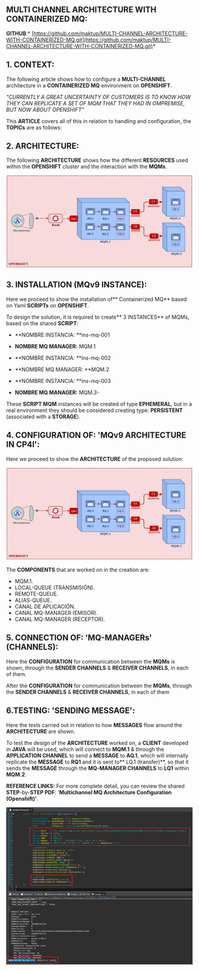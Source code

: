 ## MULTI CHANNEL ARCHITECTURE WITH CONTAINERIZED MQ: 

**GITHUB**:* [https://github.com/maktup/MULTI-CHANNEL-ARCHITECTURE-WITH-CONTAINERIZED-MQ.git](https://github.com/maktup/MULTI-CHANNEL-ARCHITECTURE-WITH-CONTAINERIZED-MQ.git)*

## 1. CONTEXT:
The following article shows how to configure a **MULTI-CHANNEL** architecture in a **CONTAINERIZED MQ** environment on **OPENSHIFT**.

*"CURRENTLY A GREAT UNCERTAINTY OF CUSTOMERS IS TO KNOW HOW THEY CAN REPLICATE A SET OF MQM THAT THEY HAD IN OMPREMISE, BUT NOW ABOUT OPENSHIFT"*

This **ARTICLE** covers all of this in relation to handling and configuration, the **TOPICs** are as follows:

## 2. ARCHITECTURE:
The following **ARCHITECTURE** shows how the different **RESOURCES** used within the **OPENSHIFT** cluster and the interaction with the **MQMs**.

![alt text](https://github.com/maktup/MULTI-CHANNEL-ARCHITECTURE-WITH-CONTAINERIZED-MQ/blob/main/IMAGE/Architecture.jpg?raw=true)

## 3. INSTALLATION (MQv9 INSTANCE):
Here we proceed to show the installation of** Containerized MQ** based on Yaml **SCRIPTs** on **OPENSHIFT**.

To design the solution, it is required to create** 3 INSTANCES** of MQMs, based on the shared **SCRIPT**: 

- **NOMBRE INSTANCIA: **ins-mq-001
- **NOMBRE MQ MANAGER:** MQM.1

- **NOMBRE INSTANCIA: **ins-mq-002
- **NOMBRE MQ MANAGER: **MQM.2

- **NOMBRE INSTANCIA: **ins-mq-003
- **NOMBRE MQ MANAGER:** MQM.3- 

These **SCRIPT MQM** instances will be created of type **EPHEMERAL**, but in a real environment they should be considered creating type: **PERSISTENT** (associated with a **STORAGE**).

## 4. CONFIGURATION OF: 'MQv9 ARCHITECTURE IN CP4I':
Here we proceed to show the **ARCHITECTURE** of the proposed solution:

![alt text](https://github.com/maktup/MULTI-CHANNEL-ARCHITECTURE-WITH-CONTAINERIZED-MQ/blob/main/IMAGE/Architecture.jpg?raw=true)

The **COMPONENTS** that are worked on in the creation are:

-  MQM.1. 
-  LOCAL-QUEUE (TRANSMISIÓN).
-  REMOTE-QUEUE. 
-  ALIAS-QUEUE.
-  CANAL DE APLICACIÓN.
-  CANAL MQ-MANAGER (EMISOR).
-  CANAL MQ-MANAGER (RECEPTOR).

## 5. CONNECTION OF: 'MQ-MANAGERs' (CHANNELS):
Here the **CONFIGURATION** for communication between the **MQMs** is shown, through the **SENDER CHANNELS** & **RECEIVER CHANNELS**, in each of them.

After the **CONFIGURATION** for communication between the **MQMs**, through the **SENDER CHANNELS** & **RECEIVER CHANNELS**, in each of them
  
## 6.TESTING: 'SENDING MESSAGE':
Here the tests carried out in relation to how **MESSAGES** flow around the **ARCHITECTURE** are shown.
   
To test the design of the **ARCHITECTURE** worked on, a **CLIENT** developed in **JAVA** will be used, which will connect to **MQM.1** & through the **APPLICATION CHANNEL** to send a **MESSAGE** to **AQ.1**, which will internally replicate the **MESSAGE** to **RQ1** and it is sent to** LQ.1 (transfer)**, so that it sends the **MESSAGE** through the **MQ-MANAGER CHANNELS** to **LQ1** within **MQM.2**.

**REFERENCE LINKS:**
For more complete detail, you can review the shared **STEP**-by-**STEP PDF**: '**Multichannel MQ Architecture Configuration (Openshift)'**.

![alt text](https://github.com/maktup/MULTI-CHANNEL-ARCHITECTURE-WITH-CONTAINERIZED-MQ/blob/main/IMAGE/TestingFromJava.jpg?raw=true)

